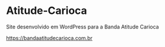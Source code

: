 # Atitude-Carioca

Site desenvolvido em WordPress para a Banda Atitude Carioca

https://bandaatitudecarioca.com.br
